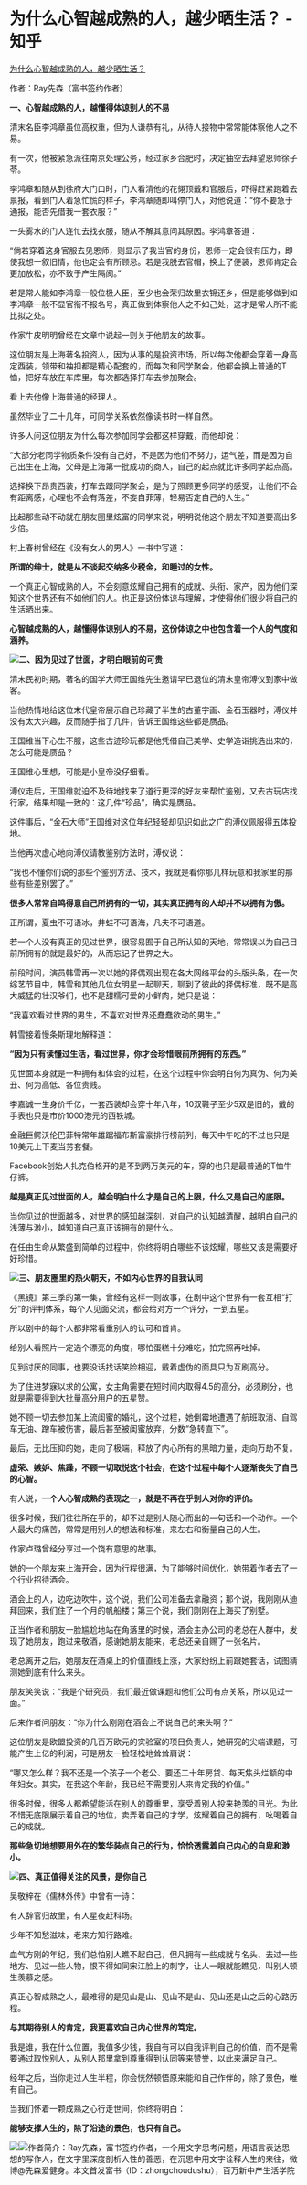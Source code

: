 为什么心智越成熟的人，越少晒生活？ - 知乎
======================

  
[为什么心智越成熟的人，越少晒生活？](https://link.zhihu.com/?target=https%3A//mp.weixin.qq.com/s%3F__biz%3DMzAwOTY2MDQwNQ%3D%3D%26mid%3D2651055138%26idx%3D1%26sn%3D1719a169ea499706d3d8f0b931c2cedf%26chksm%3D80ab76b8b7dcffae3afbd99cade4102d434b668b06b8442bd03a86ffa830bf26eec2d5b766ac%23rd)

作者：Ray先森（富书签约作者）

**一、心智越成熟的人，越懂得体谅别人的不易**

清末名臣李鸿章虽位高权重，但为人谦恭有礼，从待人接物中常常能体察他人之不易。

有一次，他被紧急派往南京处理公务，经过家乡合肥时，决定抽空去拜望恩师徐子苓。

李鸿章和随从到徐府大门口时，门人看清他的花翎顶戴和官服后，吓得赶紧跑着去禀报，看到门人着急忙慌的样子，李鸿章随即叫停门人，对他说道：“你不要急于通报，能否先借我一套衣服？”

一头雾水的门人连忙去找衣服，随从不解其意问其原因。李鸿章答道：

“倘若穿着这身官服去见恩师，则显示了我当官的身份，恩师一定会很有压力，即使我想一叙旧情，他也定会有所顾忌。若是我脱去官帽，换上了便装，恩师肯定会更加放松，亦不致于产生隔阂。”

若是常人能如李鸿章一般位极人臣，至少也会荣归故里衣锦还乡，但是能够做到如李鸿章一般不显官衔不报名号，真正做到体察他人之不如己处，这才是常人所不能比拟之处。

作家牛皮明明曾经在文章中说起一则关于他朋友的故事。

这位朋友是上海著名投资人，因为从事的是投资市场，所以每次他都会穿着一身高定西装，领带和袖扣都是精心配套的，而每次和同学聚会，他都会换上普通的T恤，把好车放在车库里，每次都选择打车去参加聚会。

看上去他像上海普通的经理人。

虽然毕业了二十几年，可同学关系依然像读书时一样自然。

许多人问这位朋友为什么每次参加同学会都这样穿戴，而他却说：

“大部分老同学物质条件没有自己好，不是因为他们不努力，运气差，而是因为自己出生在上海，父母是上海第一批成功的商人，自己的起点就比许多同学起点高。

选择换下昂贵西装，打车去跟同学聚会，是为了照顾更多同学的感受，让他们不会有距离感，心理也不会有落差，不妄自菲薄，轻易否定自己的人生。”

比起那些动不动就在朋友圈里炫富的同学来说，明明说他这个朋友不知道要高出多少倍。

村上春树曾经在《没有女人的男人》一书中写道：

**所谓的绅士，就是从不谈起交纳多少税金，和睡过的女性。**

一个真正心智成熟的人，不会刻意炫耀自己拥有的成就、头衔、家产，因为他们深知这个世界还有不如他们的人。也正是这份体谅与理解，才使得他们很少将自己的生活晒出来。

**心智越成熟的人，越懂得体谅别人的不易，这份体谅之中也包含着一个人的气度和涵养。**

![](https://pic2.zhimg.com/v2-cad7d5de0c602834b91a9e528fd259e5_b.jpg)**二、因为见过了世面，才明白眼前的可贵**

清末民初时期，著名的国学大师王国维先生邀请早已退位的清末皇帝溥仪到家中做客。

当他热情地给这位末代皇帝展示自己珍藏了半生的古董字画、金石玉器时，溥仪并没有太大兴趣，反而随手指了几件，告诉王国维这些都是赝品。

王国维当下心生不服，这些古迹珍玩都是他凭借自己美学、史学造诣挑选出来的，怎么可能是赝品？

王国维心里想，可能是小皇帝没仔细看。

溥仪走后，王国维就迫不及待地找来了道行更深的好友来帮忙鉴别，又去古玩店找行家，结果却是一致的：这几件“珍品”，确实是赝品。

这件事后，“金石大师”王国维对这位年纪轻轻却见识如此之广的溥仪佩服得五体投地。

当他再次虚心地向溥仪请教鉴别方法时，溥仪说：

“我也不懂你们说的那些个鉴别方法、技术，我就是看你那几样玩意和我家里的那些有些差别罢了。”

**很多人常常自鸣得意自己所拥有的一切，其实真正拥有的人却并不以拥有为傲。**

正所谓，夏虫不可语冰，井蛙不可语海，凡夫不可语道。

若一个人没有真正的见过世界，很容易囿于自己所认知的天地，常常误以为自己目前所拥有的就是最好的，从而忘记了世界之大。

前段时间，演员韩雪再一次以她的择偶观出现在各大网络平台的头版头条，在一次综艺节目中，韩雪和其他几位女明星一起聊天，聊到了彼此的择偶标准，既不是高大威猛的壮汉爷们，也不是甜糯可爱的小鲜肉，她只是说：

“我喜欢看过世界的男生，不喜欢对世界还蠢蠢欲动的男生。”

韩雪接着慢条斯理地解释道：

**“因为只有读懂过生活，看过世界，你才会珍惜眼前所拥有的东西。”**

见世面本身就是一种拥有和体会的过程，在这个过程中你会明白何为真伪、何为美丑、何为高低、各位贵贱。

李嘉诚一生身价千亿，一套西装却会穿十年八年，10双鞋子至少5双是旧的，戴的手表也只是市价1000港元的西铁城。

金融巨鳄沃伦巴菲特常年雄踞福布斯富豪排行榜前列，每天中午吃的不过也只是10美元上下麦当劳套餐。

Facebook创始人扎克伯格开的是不到两万美元的车，穿的也只是最普通的T恤牛仔裤。

**越是真正见过世面的人，越会明白什么才是自己的上限，什么又是自己的底限。**

当你见过的世面越多，对世界的感知越深刻，对自己的认知越清醒，越明白自己的浅薄与渺小，越知道自己真正该拥有的是什么。

在任由生命从繁盛到简单的过程中，你终将明白哪些不该炫耀，哪些又该是需要好好珍惜。

![](https://pic4.zhimg.com/v2-7a127b8d7b4177810b8c966dd2ae84ff_b.jpg)**三、朋友圈里的热火朝天，不如内心世界的自我认同**

《黑镜》第三季的第一集，曾经有这样一则故事，在剧中这个世界有一套互相“打分”的评判体系，每个人见面交流，都会给对方一个评分，一到五星。

所以剧中的每个人都非常看重别人的认可和首肯。

给别人看照片一定选个漂亮的角度，哪怕蛋糕十分难吃，拍完照再吐掉。

见到讨厌的同事，也要没话找话笑脸相迎，戴着虚伪的面具只为互刷高分。

为了住进梦寐以求的公寓，女主角需要在短时间内取得4.5的高分，必须刷分，也就是需要得到大批量高分用户的五星赞。

她不顾一切去参加某上流闺蜜的婚礼，这个过程，她倒霉地遭遇了航班取消、自驾车无油、蹭车被伤害，最后甚至被闺蜜放弃，分数“急转直下”。

最后，无比压抑的她，走向了极端，释放了内心所有的黑暗力量，走向万劫不复。

**虚荣、嫉妒、焦躁，不顾一切取悦这个社会，在这个过程中每个人逐渐丧失了自己的心智。**

有人说，**一个人心智成熟的表现之一，就是不再在乎别人对你的评价。**

很多时候，我们往往所在乎的，却不过是别人随心而出的一句话和一个动作。一个人最大的痛苦，常常是用别人的想法和标准，来左右和衡量自己的人生。

作家卢璐曾经分享过一个饶有意思的故事。

她的一个朋友来上海开会，因为行程很满，为了能够时间优化，她带着作者去了一个行业招待酒会。

酒会上的人，边吃边吹牛，这个说，我们公司准备去拿融资；那个说，我刚刚从迪拜回来，我们住了一个月的帆船楼；第三个说，我们刚刚在上海买了别墅。

正当作者和朋友一脸尴尬地站在角落里的时候，酒会主办公司的老总在人群中，发现了她朋友，跑过来敬酒，感谢她朋友能来，老总还亲自赐了一张名片。

老总离开之后，她朋友在酒桌上的价值直线上涨，大家纷纷上前跟她套话，试图猜测她到底有什么来头。

朋友笑笑说：“我是个研究员，我们最近做课题和他们公司有点关系，所以见过一面。”

后来作者问朋友：“你为什么刚刚在酒会上不说自己的来头啊？”

这位朋友是欧盟投资的几百万欧元的实验室的项目负责人，她研究的尖端课题，可能产生上亿的利润，可是朋友一脸轻松地耸耸肩说：

“哪又怎么样？我不还是一个孩子一个老公、要还二十年房贷、每天焦头烂额的中年妇女。其实，在我这个年龄，我已经不需要别人来肯定我的价值。”

很多时候，很多人都希望能活在别人的尊重里，享受着别人投来艳羡的目光。为此不惜无底限展示着自己的地位，卖弄着自己的才学，炫耀着自己的拥有，吆喝着自己的成就。

**那些急切地想要用外在的繁华装点自己的行为，恰恰透露着自己内心的自卑和渺小。**

![](https://pic2.zhimg.com/v2-b2f6d8756c060a9f01572514f821c201_b.jpg)**四、真正值得关注的风景，是你自己**

吴敬梓在《儒林外传》中曾有一诗：

有人辞官归故里，有人星夜赶科场。

少年不知愁滋味，老来方知行路难。

血气方刚的年纪，我们总怕别人瞧不起自己，但凡拥有一些成就与名头、去过一些地方、见过一些人物，恨不得如同宋江脸上的刺字，让人一眼就能瞧见，叫别人顿生羡慕之感。

真正心智成熟之人，最难得的是见山是山、见山不是山、见山还是山之后的心路历程。

**与其期待别人的肯定，我更喜欢自己内心世界的笃定。**

我是谁，我在什么位置，我值多少钱，我自有可以自我评判自己的价值，而不是需要通过取悦别人，从别人那里拿到尊重得到认同等来赞誉，以此来满足自己。

经年之后，当你走过人生半程，你会恍然顿悟原来能和自己作伴的，除了景色，唯有自己。

当我们怀着一颗成熟之心行走世间，你终将明白：

**能够支撑人生的，除了沿途的景色，也只有自己。**

![](https://pic4.zhimg.com/v2-4d55cd2040416c8b80d853ac6c43a2bb_b.jpg)![](https://pic3.zhimg.com/v2-bec4bc4720245475c5ac50e30325090a_b.jpg)作者简介：Ray先森，富书签约作者，一个用文字思考问题，用语言表达思想的写作人，在文字里深度剖析人性的善恶，在沉思中用文字诠释人生的来往，微博@先森爱健身。本文首发富书（ID：zhongchoudushu），百万新中产生活学院